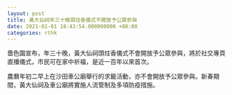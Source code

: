 ```yaml
---
layout: post
title: 黃大仙祠年三十晚頭炷香儀式不開放予公眾參與
date: 2021-02-01 18:43:54.000000000 +08:00
categories: rthk
---
```


嗇色園宣布，年三十晚，黃大仙祠頭炷香儀式不會開放予公眾參與，將於社交專頁直播儀式，市民可在家中祈福，是近一百年以來首次。

農曆年初二早上在沙田車公廟舉行的求籤活動，亦不會開放予公眾參與。新春期間，黃大仙祠及車公廟將實施人流管制及多項防疫措施。
